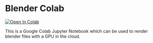 # Blender Colab

[![Open In Colab](https://colab.research.google.com/assets/colab-badge.svg)](https://colab.research.google.com/github/HxX2/Blender-colab/blob/main/blender_render_(gpu)_v0_4_.ipynb)


This is a Google Colab Jupyter Notebook which can be used to render blender files with a GPU in the cloud.
